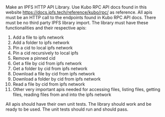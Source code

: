 Make an IPFS HTTP API Library. 
Use Kubo RPC API docs found in this website https://docs.ipfs.tech/reference/kubo/rpc/ as reference.
All apis must be an HTTP call to the endpoints found in Kubo RPC API docs.
There must be no third party IPFS library import. 
The library must have these functionalities and their respective apis:
1. Add a file to ipfs network
2. Add a folder to ipfs network
3. Pin a cid to local ipfs network
4. Pin a cid recursively to local ipfs
5. Remove a pinned cid
6. Get a file by cid from ipfs network
7. Get a folder by cid from ipfs network
8. Download a file by cid from ipfs network
9. Download a folder by cid from ipfs network
10. Read a file by cid from ipfs network
11. Other very important apis needed for accessing files, listing files, getting files, reading files from and into the ipfs network

All apis should have their own unit tests. The library should work and be ready to be used. The unit tests should run and should pass.
